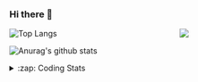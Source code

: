 ### Hi there 👋

<!--
**tao8687/tao8687** is a ✨ _special_ ✨ repository because its `README.md` (this file) appears on your GitHub profile.

Here are some ideas to get you started:

- 🔭 I’m currently working on ...
- 🌱 I’m currently learning ...
- 👯 I’m looking to collaborate on ...
- 🤔 I’m looking for help with ...
- 💬 Ask me about ...
- 📫 How to reach me: ...
- 😄 Pronouns: ...
- ⚡ Fun fact: ...
-->

<img align='right' src="https://media.giphy.com/media/M9gbBd9nbDrOTu1Mqx/giphy.gif" width="200">

  
![Top Langs](https://github-readme-stats.vercel.app/api/top-langs/?username=tao8687&layout=compact&title_color=23238E&text_color=A67D3D)

![Anurag's github stats](https://github-readme-stats.vercel.app/api?username=tao8687&show_icons=true&&text_color=A67D3D&title_color=23238E&show_icons=false&count_private=true&hide=stars)

<details>
  <summary>:zap: Coding Stats</summary>
  <b>
<!--START_SECTION:waka-->
![Code Time](http://img.shields.io/badge/Code%20Time-0%20secs-blue)

![Profile Views](http://img.shields.io/badge/Profile%20Views-0-blue)

**🐱 My GitHub Data** 

> 🏆 201 Contributions in the Year 2022
 > 
> 📦 1.4 MB Used in GitHub's Storage 
 > 
> 🚫 Not Opted to Hire
 > 
> 📜 55 Public Repositories 
 > 
> 🔑 27 Private Repositories  
 > 
**I'm an Early 🐤** 

```text
🌞 Morning    118 commits    ██████████████████░░░░░░░   75.16% 
🌆 Daytime    15 commits     ██░░░░░░░░░░░░░░░░░░░░░░░   9.55% 
🌃 Evening    24 commits     ███░░░░░░░░░░░░░░░░░░░░░░   15.29% 
🌙 Night      0 commits      ░░░░░░░░░░░░░░░░░░░░░░░░░   0.0%

```
📅 **I'm Most Productive on Monday** 

```text
Monday       42 commits     ██████░░░░░░░░░░░░░░░░░░░   26.75% 
Tuesday      24 commits     ███░░░░░░░░░░░░░░░░░░░░░░   15.29% 
Wednesday    22 commits     ███░░░░░░░░░░░░░░░░░░░░░░   14.01% 
Thursday     16 commits     ██░░░░░░░░░░░░░░░░░░░░░░░   10.19% 
Friday       24 commits     ███░░░░░░░░░░░░░░░░░░░░░░   15.29% 
Saturday     15 commits     ██░░░░░░░░░░░░░░░░░░░░░░░   9.55% 
Sunday       14 commits     ██░░░░░░░░░░░░░░░░░░░░░░░   8.92%

```


📊 **This Week I Spent My Time On** 

```text
⌚︎ Time Zone: Asia/Shanghai

💬 Programming Languages: 
C                        18 hrs 6 mins       ██████████████████░░░░░░░   73.67% 
C++                      2 hrs 45 mins       ██░░░░░░░░░░░░░░░░░░░░░░░   11.19% 
Markdown                 1 hr 42 mins        █░░░░░░░░░░░░░░░░░░░░░░░░   6.98% 
Makefile                 1 hr 41 mins        █░░░░░░░░░░░░░░░░░░░░░░░░   6.9% 
Other                    6 mins              ░░░░░░░░░░░░░░░░░░░░░░░░░   0.42%

🔥 Editors: 
VS Code                  24 hrs 35 mins      █████████████████████████   100.0%

🐱‍💻 Projects: 
vc0768                   9 hrs 19 mins       █████████░░░░░░░░░░░░░░░░   37.93% 
drv_v7                   8 hrs 50 mins       █████████░░░░░░░░░░░░░░░░   35.96% 
external                 2 hrs 19 mins       ██░░░░░░░░░░░░░░░░░░░░░░░   9.46% 
vc7681                   59 mins             █░░░░░░░░░░░░░░░░░░░░░░░░   4.03% 
samples                  52 mins             █░░░░░░░░░░░░░░░░░░░░░░░░   3.59%

💻 Operating System: 
Linux                    24 hrs 35 mins      █████████████████████████   100.0%

```

**I Mostly Code in Python** 

```text
Python                   9 repos             ███████░░░░░░░░░░░░░░░░░░   30.0% 
C++                      6 repos             █████░░░░░░░░░░░░░░░░░░░░   20.0% 
C                        6 repos             █████░░░░░░░░░░░░░░░░░░░░   20.0% 
Shell                    2 repos             █░░░░░░░░░░░░░░░░░░░░░░░░   6.67% 
JavaScript               2 repos             █░░░░░░░░░░░░░░░░░░░░░░░░   6.67%

```


**Timeline**

![Chart not found](https://raw.githubusercontent.com/tao8687/tao8687/master/charts/bar_graph.png) 


 Last Updated on 19/07/2022 02:24:23 UTC
<!--END_SECTION:waka-->
</details>
